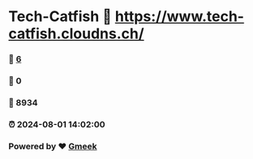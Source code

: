 # Tech-Catfish :link: https://www.tech-catfish.cloudns.ch/ 
### :page_facing_up: [6](https://www.tech-catfish.cloudns.ch//tag.html) 
### :speech_balloon: 0 
### :hibiscus: 8934 
### :alarm_clock: 2024-08-01 14:02:00 
### Powered by :heart: [Gmeek](https://github.com/Meekdai/Gmeek)
